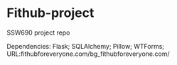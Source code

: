 # Fithub-project
SSW690 project repo 

Dependencies:
Flask;
SQLAlchemy;
Pillow;
WTForms;
URL:fithubforeveryone.com/bg_fithubforeveryone.com/
